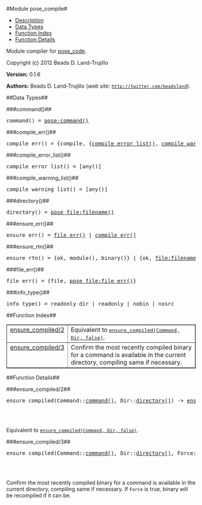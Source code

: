 

#Module pose_compile#

* [Description](#description)
* [Data Types](#types)
* [Function Index](#index)
* [Function Details](#functions)


Module compiler for [pose_code](#pose_code).

Copyright (c) 2012 Beads D. Land-Trujillo

__Version:__ 0.1.6

__Authors:__ Beads D. Land-Trujillo (_web site:_ [`http://twitter.com/beadsland`](http://twitter.com/beadsland)).
<a name="types"></a>

##Data Types##




###<a name="type-command">command()</a>##



<pre>command() = <a href="pose.md#type-command">pose:command()</a></pre>



###<a name="type-compile_err">compile_err()</a>##



<pre>compile_err() = {compile, {<a href="#type-compile_error_list">compile_error_list()</a>, <a href="#type-compile_warning_list">compile_warning_list()</a>}}</pre>



###<a name="type-compile_error_list">compile_error_list()</a>##



<pre>compile_error_list() = [any()]</pre>



###<a name="type-compile_warning_list">compile_warning_list()</a>##



<pre>compile_warning_list() = [any()]</pre>



###<a name="type-directory">directory()</a>##



<pre>directory() = <a href="pose_file.md#type-filename">pose_file:filename()</a></pre>



###<a name="type-ensure_err">ensure_err()</a>##



<pre>ensure_err() = <a href="#type-file_err">file_err()</a> | <a href="#type-compile_err">compile_err()</a></pre>



###<a name="type-ensure_rtn">ensure_rtn()</a>##



<pre>ensure_rtn() = {ok, module(), binary()} | {ok, <a href="file.md#type-filename">file:filename()</a>} | {info, <a href="#type-info_type">info_type()</a>} | {error, <a href="#type-ensure_err">ensure_err()</a>}</pre>



###<a name="type-file_err">file_err()</a>##



<pre>file_err() = {file, <a href="pose_file.md#type-file_err">pose_file:file_err()</a>}</pre>



###<a name="type-info_type">info_type()</a>##



<pre>info_type() = readonly_dir | readonly | nobin | nosrc</pre>
<a name="index"></a>

##Function Index##


<table width="100%" border="1" cellspacing="0" cellpadding="2" summary="function index"><tr><td valign="top"><a href="#ensure_compiled-2">ensure_compiled/2</a></td><td>Equivalent to <a href="#ensure_compiled-3"><tt>ensure_compiled(Command, Dir, false)</tt></a>.</td></tr><tr><td valign="top"><a href="#ensure_compiled-3">ensure_compiled/3</a></td><td>Confirm the most recently compiled binary for a command is
available in the current directory, compiling same if necessary.</td></tr></table>


<a name="functions"></a>

##Function Details##

<a name="ensure_compiled-2"></a>

###ensure_compiled/2##


<pre>ensure_compiled(Command::<a href="#type-command">command()</a>, Dir::<a href="#type-directory">directory()</a>) -> <a href="#type-ensure_rtn">ensure_rtn()</a></pre>
<br></br>


Equivalent to [`ensure_compiled(Command, Dir, false)`](#ensure_compiled-3).<a name="ensure_compiled-3"></a>

###ensure_compiled/3##


<pre>ensure_compiled(Command::<a href="#type-command">command()</a>, Dir::<a href="#type-directory">directory()</a>, Force::boolean()) -> <a href="#type-ensure_rtn">ensure_rtn()</a></pre>
<br></br>


Confirm the most recently compiled binary for a command is
available in the current directory, compiling same if necessary.
If `Force` is true, binary will be recompiled if it can be.